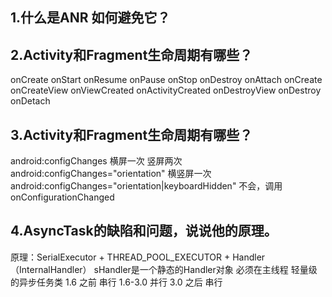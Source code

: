 ## 1.什么是ANR 如何避免它？

## 2.Activity和Fragment生命周期有哪些？
onCreate onStart onResume onPause onStop onDestroy 
onAttach onCreate onCreateView onViewCreated onActivityCreated onDestroyView onDestroy  onDetach

## 3.Activity和Fragment生命周期有哪些？
android:configChanges 横屏一次 竖屏两次
android:configChanges="orientation" 横竖屏一次
android:configChanges="orientation|keyboardHidden" 不会，调用onConfigurationChanged

## 4.AsyncTask的缺陷和问题，说说他的原理。
原理：SerialExecutor + THREAD_POOL_EXECUTOR + Handler（InternalHandler）
sHandler是一个静态的Handler对象 必须在主线程
轻量级的异步任务类
1.6 之前 串行
1.6-3.0  并行
3.0 之后 串行